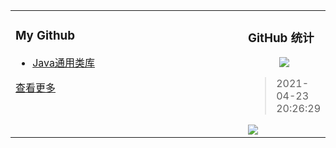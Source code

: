 <table align="center"><tr>
  <td valign="top" width="80%">

  ### My Github
  - [Java通用类库](https://github.com/jqmtony/xplus-commons-utils)

[查看更多](https://github.com/jqmtony?tab=repositories)

  </td>
  <td valign="top" width="80%">

  ### GitHub 统计
<p align="center">
  <img src="https://github-readme-stats.vercel.app/api?username=jqmtony"/>
</p>

> 2021-04-23 20:26:29
    
<a title="Hits" target="_blank" href="https://github.com/jqmtony/jqmtony">
    <img src="https://avatars.githubusercontent.com/u/8081330?v=4">
</a>

</td>
</tr></table>
